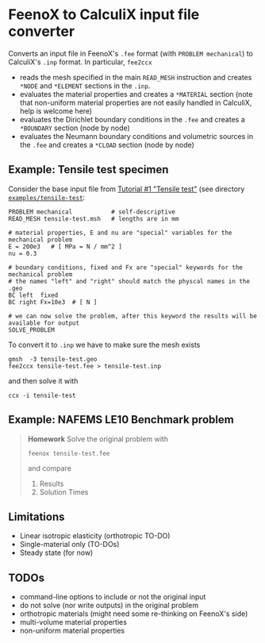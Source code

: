 # FeenoX to CalculiX input file converter

Converts an input file in FeenoX's `.fee` format (with `PROBLEM mechanical`) to CalculiX's `.inp` format.
In particular, `fee2ccx` 

 * reads the mesh specified in the main `READ_MESH` instruction and creates `*NODE` and `*ELEMENT` sections in the `.inp`.
 * evaluates the material properties and creates a `*MATERIAL` section (note that non-uniform material properties are not easily handled in CalculiX, help is welcome here)
 * evaluates the Dirichlet boundary conditions in the `.fee` and creates a `*BOUNDARY` section (node by node)
 * evaluates the Neumann boundary conditions and volumetric sources in the `.fee` and creates a `*CLOAD` section (node by node)


## Example: Tensile test specimen

Consider the base input file from [Tutorial #1 "Tensile test"](https://www.seamplex.com/feenox/doc/tutorials/110-tensile-test/) (see directory [`examples/tensile-test`](examples/tensile-test):

```fee
PROBLEM mechanical           # self-descriptive
READ_MESH tensile-test.msh   # lengths are in mm

# material properties, E and nu are "special" variables for the mechanical problem
E = 200e3   # [ MPa = N / mm^2 ]
nu = 0.3

# boundary conditions, fixed and Fx are "special" keywords for the mechanical problem
# the names "left" and "right" should match the physcal names in the .geo
BC left  fixed
BC right Fx=10e3  # [ N ]

# we can now solve the problem, after this keyword the results will be available for output
SOLVE_PROBLEM
```

To convert it to `.inp` we have to make sure the mesh exists

```terminal
gmsh  -3 tensile-test.geo
fee2ccx tensile-test.fee > tensile-test.inp
```

and then solve it with

```
ccx -i tensile-test
```

## Example: NAFEMS LE10 Benchmark problem


> **Homework** Solve the original problem with
>
> ```terminal
> feenox tensile-test.fee
> ```
>
> and compare
>
>  1. Results
>  2. Solution Times


## Limitations

 * Linear isotropic elasticity (orthotropic TO-DO)
 * Single-material only (TO-DOs)
 * Steady state (for now)

## TODOs

 * command-line options to include or not the original input
 * do not solve (nor write outputs) in the original problem
 * orthotropic materials (might need some re-thinking on FeenoX's side)
 * multi-volume material properties
 * non-uniform material properties
